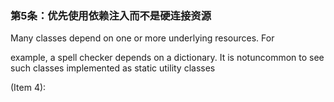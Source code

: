 ### 第5条：优先使用依赖注入而不是硬连接资源

Many classes depend on one or more underlying resources. For

example, a spell checker depends on a dictionary. It is notuncommon to see such classes implemented as static utility classes

\(Item 4\):



